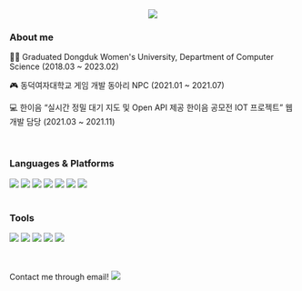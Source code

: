 
<div align="center">
  <img src="https://capsule-render.vercel.app/api?type=waving&color=auto&height=200&section=header&text=Sojung's%20Profile&fontSize=90" />
</div>


### About me
<div>
  <p> 👩‍🎓  Graduated Dongduk Women's University, Department of Computer Science (2018.03 ~ 2023.02) </p>
  <p> 🎮 동덕여자대학교 게임 개발 동아리 NPC  (2021.01 ~ 2021.07) </p> 
  <p> 💻 한이음 “실시간 정밀 대기 지도 및 Open API 제공 한이음 공모전 IOT 프로젝트” 웹 개발 담당 (2021.03 ~ 2021.11) </p>
</div>
<br>

### Languages & Platforms
<div>
  <img src="https://img.shields.io/badge/Java-007396?style=flat&logo=Java&logoColor=white" />
  <img src="https://img.shields.io/badge/JavaScript-F7DF1E?style=flat&logo=JavaScript&logoColor=white" />
  <img src="https://img.shields.io/badge/jQuery-0769AD?style=flat&logo=jQuery&logoColor=white" />
	<img src="https://img.shields.io/badge/C-A8B9CC?style=flat&logo=C&logoColor=white" />
  <img src="https://img.shields.io/badge/HTML5-E34F26?style=flat&logo=HTML5&logoColor=white" />
	<img src="https://img.shields.io/badge/CSS3-1572B6?style=flat&logo=CSS3&logoColor=white" />
  <img src="https://img.shields.io/badge/React-61DAFB?style=flat&logo=React&logoColor=white" />
</div>
<br>

### Tools 
<div>
  <img src="https://img.shields.io/badge/Eclipse IDE-2C2255?style=flat&logo=Eclipse IDE&logoColor=white" />
  <img src="https://img.shields.io/badge/Visual Studio Code-007ACC?style=flat&logo=Visual Studio Code&logoColor=white" />
  <img src="https://img.shields.io/badge/GitHub-181717?style=flat&logo=GitHub&logoColor=white" />
  <img src="https://img.shields.io/badge/Slack-4A154B?style=flat&logo=Slack&logoColor=white" />
  <img src="https://img.shields.io/badge/Android Studio-3DDC84?style=flat&logo=Android Studio&logoColor=white" />
</div> 

<br><br>
Contact me through email!
<a href="mailto:sojong1003@gmail.com" target="_blank"><img src="https://img.shields.io/badge/sojong1003@gmail.com-EA4335?style=flat&logo=Gmail&logoColor=white" /></a>


<!--
<img src="https://github-readme-stats.vercel.app/api/top-langs/?username=sojungleee&layout=compact"><br><br>
<img src="https://github-readme-stats.vercel.app/api?username=sojungleee&show_icons=true"> 
--!>
